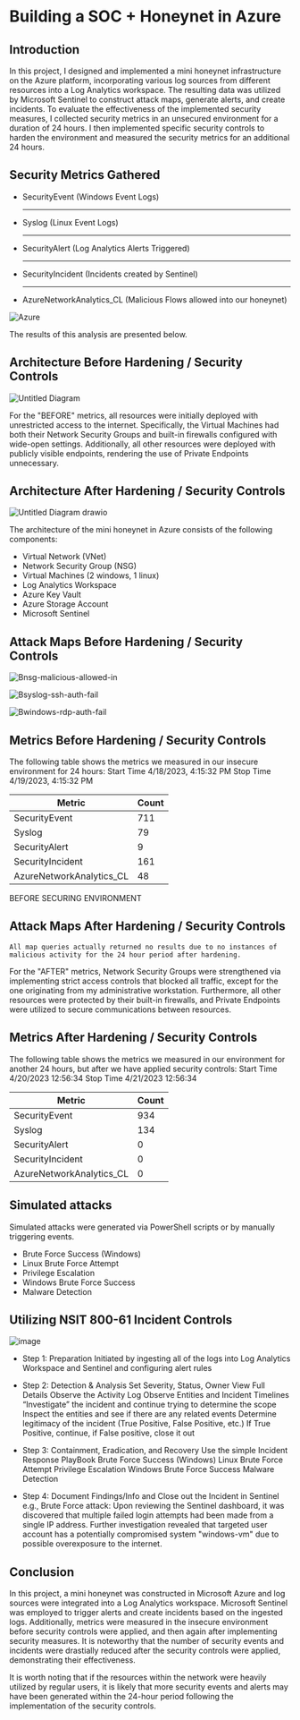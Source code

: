 # Building a SOC + Honeynet in Azure

## Introduction

In this project, I designed and implemented a mini honeynet infrastructure on the Azure platform, incorporating various log sources from different resources into a Log Analytics workspace. The resulting data was utilized by Microsoft Sentinel to construct attack maps, generate alerts, and create incidents. To evaluate the effectiveness of the implemented security measures, I collected security metrics in an unsecured environment for a duration of 24 hours. I then implemented specific security controls to harden the environment and measured the security metrics for an additional 24 hours. 

## Security Metrics Gathered

<ul>
  <li>SecurityEvent (Windows Event Logs)</li>
  <hr>
  <li>Syslog (Linux Event Logs)</li>
  <hr>
  <li>SecurityAlert (Log Analytics Alerts Triggered)</li>
  <hr>
  <li>SecurityIncident (Incidents created by Sentinel)</li>
  <hr>
  <li>AzureNetworkAnalytics_CL (Malicious Flows allowed into our honeynet)</li>
</ul>

![Azure](https://user-images.githubusercontent.com/130959114/232627898-afc073e9-d20c-4d2f-982c-ad01773fb2c5.jpg)

The results of this analysis are presented below.

## Architecture Before Hardening / Security Controls
![Untitled Diagram](https://user-images.githubusercontent.com/130959114/232668012-a8bd76b7-6a87-40e4-9885-8fd182473c11.jpg)

For the "BEFORE" metrics, all resources were initially deployed with unrestricted access to the internet. Specifically, the Virtual Machines had both their Network Security Groups and built-in firewalls configured with wide-open settings. Additionally, all other resources were deployed with publicly visible endpoints, rendering the use of Private Endpoints unnecessary.


## Architecture After Hardening / Security Controls
![Untitled Diagram drawio](https://user-images.githubusercontent.com/130959114/232681984-6a0555cb-90ca-45d0-8158-caed43232858.png)


The architecture of the mini honeynet in Azure consists of the following components:

- Virtual Network (VNet)
- Network Security Group (NSG)
- Virtual Machines (2 windows, 1 linux)
- Log Analytics Workspace
- Azure Key Vault
- Azure Storage Account
- Microsoft Sentinel

## Attack Maps Before Hardening / Security Controls
![Bnsg-malicious-allowed-in](https://user-images.githubusercontent.com/130959114/233216943-67edd823-93b7-4a55-8c4a-fd463c5957b3.png)

![Bsyslog-ssh-auth-fail](https://user-images.githubusercontent.com/130959114/233217429-5546009a-2bfc-44aa-942b-18941ea514ff.png)

![Bwindows-rdp-auth-fail](https://user-images.githubusercontent.com/130959114/233217188-2e958b6b-c3ee-472a-abcb-791afe860234.png)

## Metrics Before Hardening / Security Controls

The following table shows the metrics we measured in our insecure environment for 24 hours:
Start Time	4/18/2023, 4:15:32 PM
Stop Time	4/19/2023, 4:15:32 PM

| Metric                   | Count
| ------------------------ | -----
| SecurityEvent            | 711
| Syslog                   | 79
| SecurityAlert            | 9
| SecurityIncident         | 161
| AzureNetworkAnalytics_CL | 48

BEFORE SECURING ENVIRONMENT	


## Attack Maps After Hardening / Security Controls

```All map queries actually returned no results due to no instances of malicious activity for the 24 hour period after hardening.```

For the "AFTER" metrics, Network Security Groups were strengthened via implementing strict access controls that blocked all traffic, except for the one originating from my administrative workstation. Furthermore, all other resources were protected by their built-in firewalls, and Private Endpoints were utilized to secure communications between resources.

## Metrics After Hardening / Security Controls

The following table shows the metrics we measured in our environment for another 24 hours, but after we have applied security controls:
Start Time 4/20/2023 12:56:34
Stop Time	4/21/2023 12:56:34

| Metric                   | Count
| ------------------------ | -----
| SecurityEvent            | 934
| Syslog                   | 134
| SecurityAlert            | 0
| SecurityIncident         | 0
| AzureNetworkAnalytics_CL | 0

## Simulated attacks

Simulated attacks were generated via PowerShell scripts or by manually triggering events.
* Brute Force Success (Windows)
* Linux Brute Force Attempt
* Privilege Escalation
* Windows Brute Force Success
* Malware Detection 

## Utilizing NSIT 800-61 Incident Controls 

![image](https://user-images.githubusercontent.com/130959114/233717915-4cff8ac7-e8ce-45b8-b06c-fcddf7b42cfe.png)

- Step 1: Preparation
Initiated by ingesting all of the logs into Log Analytics Workspace and Sentinel and configuring alert rules

- Step 2: Detection & Analysis 
Set Severity, Status, Owner
View Full Details 
Observe the Activity Log 
Observe Entities and Incident Timelines 
“Investigate” the incident and continue trying to determine the scope
Inspect the entities and see if there are any related events
Determine legitimacy of the incident (True Positive, False Positive, etc.)
If True Positive, continue, if False positive, close it out

- Step 3: Containment, Eradication, and Recovery
Use the simple Incident Response PlayBook
Brute Force Success (Windows)
Linux Brute Force Attempt
Privilege Escalation 
Windows Brute Force Success
Malware Detection 

- Step 4: Document Findings/Info and Close out the Incident in Sentinel
e.g., Brute Force attack: Upon reviewing the Sentinel dashboard, it was discovered that multiple failed login attempts had been made from a single IP address. Further investigation revealed that targeted user account has a potentially compromised system "windows-vm" due to possible overexposure to the internet.  

## Conclusion

In this project, a mini honeynet was constructed in Microsoft Azure and log sources were integrated into a Log Analytics workspace. Microsoft Sentinel was employed to trigger alerts and create incidents based on the ingested logs. Additionally, metrics were measured in the insecure environment before security controls were applied, and then again after implementing security measures. It is noteworthy that the number of security events and incidents were drastially reduced after the security controls were applied, demonstrating their effectiveness.

It is worth noting that if the resources within the network were heavily utilized by regular users, it is likely that more security events and alerts may have been generated within the 24-hour period following the implementation of the security controls.
